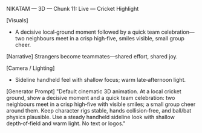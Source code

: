 NIKATAM — 3D — Chunk 11: Live — Cricket Highlight

[Visuals]
- A decisive local‑ground moment followed by a quick team celebration—two neighbours meet in a crisp high‑five, smiles visible, small group cheer.

[Narrative]
Strangers become teammates—shared effort, shared joy.

[Camera / Lighting]
- Sideline handheld feel with shallow focus; warm late‑afternoon light.

[Generator Prompt]
"Default cinematic 3D animation. At a local cricket ground, show a decisive moment and a quick team celebration: two neighbours meet in a crisp high‑five with visible smiles; a small group cheer around them. Keep character rigs stable, hands collision‑free, and ball/bat physics plausible. Use a steady handheld sideline look with shallow depth‑of‑field and warm light. No text or logos."


